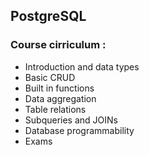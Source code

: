 ## PostgreSQL

### Course cirriculum :

- Introduction and data types
- Basic CRUD
- Built in functions
- Data aggregation
- Table relations
- Subqueries and JOINs
- Database programmability
- Exams
